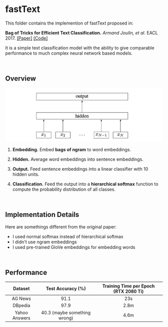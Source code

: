 # fastText

This folder contains the implemention of fastText proposed in:

**Bag of Tricks for Efficient Text Classification.** *Armand Joulin, et al.* EACL 2017. [[Paper]](https://www.aclweb.org/anthology/E17-2068.pdf) [[Code]](https://github.com/facebookresearch/fastText)

It is a simple text classification model with the ability to give comparable performance to much complex neural network based models.

&nbsp;

## Overview

![fastText](../../docs/img/fastText.png)

1. **Embedding.** Embed **bags of ngram** to word embeddings.

2. **Hidden.** Average word embeddings into sentence embeddings.

3. **Output.** Feed sentence embeddings into a linear classifier with 10 hidden units.

4. **Classification.** Feed the output into a **hierarchical softmax** function to compute the probability distribution of all classes.

&nbsp;

## Implementation Details

Here are somethings different from the original paper:

- I used normal softmax instead of hierarchical softmax
- I didn't use ngram embeddings
- I used pre-trained GloVe embeddings for embedding words

&nbsp;

## Performance

|    Dataset    |      Test Accuracy (%)       | Training Time per Epoch (RTX 2080 Ti) |
| :-----------: | :--------------------------: | :-----------------------------------: |
|    AG News    |             91.1             |                  23s                  |
|    DBpedia    |             97.9             |                 2.8m                  |
| Yahoo Answers | 40.3 (maybe something wrong) |                 4.6m                  |